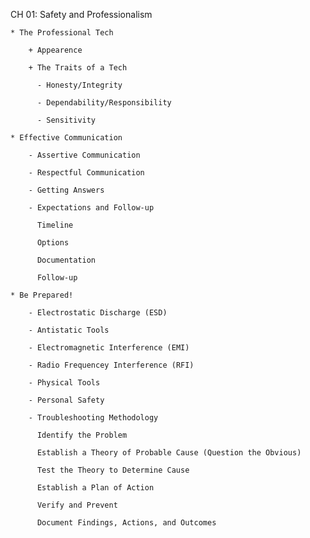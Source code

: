 CH 01: Safety and Professionalism

    * The Professional Tech

        + Appearence

        + The Traits of a Tech

          - Honesty/Integrity

          - Dependability/Responsibility

          - Sensitivity

    * Effective Communication

        - Assertive Communication

        - Respectful Communication

        - Getting Answers

        - Expectations and Follow-up

          Timeline

          Options

          Documentation

          Follow-up

    * Be Prepared!

        - Electrostatic Discharge (ESD)

        - Antistatic Tools

        - Electromagnetic Interference (EMI)

        - Radio Frequencey Interference (RFI)

        - Physical Tools

        - Personal Safety

        - Troubleshooting Methodology

          Identify the Problem

          Establish a Theory of Probable Cause (Question the Obvious)

          Test the Theory to Determine Cause

          Establish a Plan of Action

          Verify and Prevent

          Document Findings, Actions, and Outcomes

